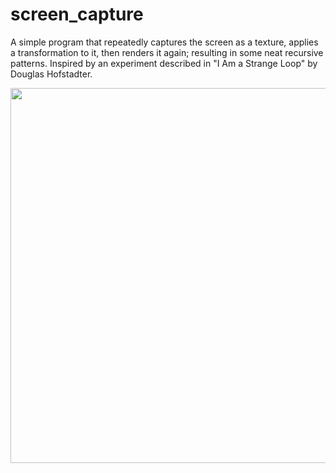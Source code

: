 ﻿# screen_capture
A simple program that repeatedly captures the screen as a texture, applies a transformation to it, then renders it again; resulting in some neat recursive patterns. Inspired by an experiment described in "I Am a Strange Loop" by Douglas Hofstadter.

<img src="https://github.com/user-attachments/assets/0ed95772-ca69-4a02-a9b7-468c4c417c96" width="600">
